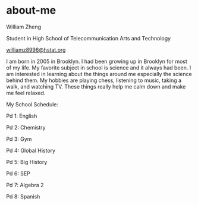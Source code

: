 # about-me

William Zheng 

Student in High School of Telecommunication Arts and Technology

williamz8996@hstat.org

I am born in 2005 in Brooklyn. I had been growing up in Brooklyn for most of my life. My favorite subject in school is science and it always had been. I am interested in learning about the things around me especially the science behind them. My hobbies are playing chess, listening to music, taking a walk, and watching TV. These things really help me calm down and make me feel relaxed.

My School Schedule: 

Pd 1: English 

Pd 2: Chemistry 

Pd 3: Gym 

Pd 4: Global History 

Pd 5: Big History 

Pd 6: SEP 

Pd 7: Algebra 2

Pd 8: Spanish 